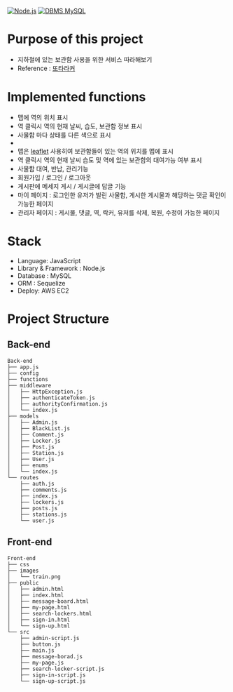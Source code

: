 [![Node.js](https://img.shields.io/badge/node.js-%2343853D.svg?style=for-the-badge&logo=node.js&logoColor=white)](https://nodejs.org/en)
[![DBMS MySQL](https://img.shields.io/badge/dbms-mysql-blue.svg)](https://www.mysql.com/)
# Purpose of this project
- 지하철에 있는 보관함 사용을 위한 서비스 따라해보기 
- Reference : [또타라커](https://apps.apple.com/kr/app/t-locker-%EB%98%90%ED%83%80%EB%9D%BC%EC%BB%A4-%EC%A7%80%ED%95%98%EC%B2%A0-%EB%AC%BC%ED%92%88-%EB%B3%B4%EA%B4%80-%EC%A0%84%EB%8B%AC%ED%95%A8/id1503291383)


# Implemented functions
- 맵에 역의 위치 표시
- 역 클릭시 역의 현재 날씨, 습도, 보관함 정보 표시
- 사물함 마다 상태를 다른 색으로 표시
- 
- 맵은 [leaflet](https://leafletjs.com/) 사용히여 보관함들이 있는 역의 위치를 맵에 표시
- 역 클릭시 역의 현재 날씨 습도 및 역에 있는 보관함의 대여가능 여부 표시
- 사물함 대여, 반납, 관리기능 
- 회원가입 / 로그인 / 로그아웃
- 게시판에 메세지 게시 / 게시글에 답글 기능
- 마이 페이지 : 로그인한 유저가 빌린 사물함, 게시한 게시물과 해당하는 댓글 확인이 가능한 페이지
- 관리자 페이지 : 게시물, 댓글, 역, 락커, 유저를 삭제, 복원, 수정이 가능한 페이지

# Stack
- Language: JavaScript
- Library & Framework : Node.js
- Database : MySQL
- ORM : Sequelize
- Deploy: AWS EC2

# Project Structure
## Back-end
```
Back-end
├── app.js
├── config
├── functions
├── middleware
│   ├── HttpException.js
│   ├── authenticateToken.js
│   ├── authorityConfirmation.js
│   └── index.js
├── models
│   ├── Admin.js
│   ├── BlackList.js
│   ├── Comment.js
│   ├── Locker.js
│   ├── Post.js
│   ├── Station.js
│   ├── User.js
│   ├── enums
│   └── index.js
└── routes
    ├── auth.js
    ├── comments.js
    ├── index.js
    ├── lockers.js
    ├── posts.js
    ├── stations.js
    └── user.js
```
## Front-end
```
Front-end
├── css
├── images
│   └── train.png
├── public
│   ├── admin.html
│   ├── index.html
│   ├── message-board.html
│   ├── my-page.html
│   ├── search-lockers.html
│   ├── sign-in.html
│   └── sign-up.html
└── src
    ├── admin-script.js
    ├── button.js
    ├── main.js
    ├── message-borad.js
    ├── my-page.js
    ├── search-locker-script.js
    ├── sign-in-script.js
    └── sign-up-script.js
```
